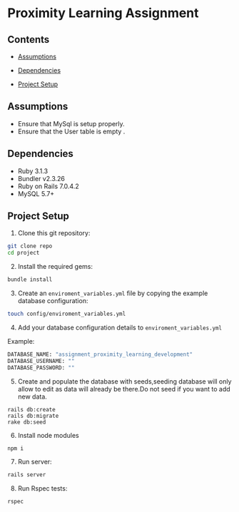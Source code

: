 
#  Proximity  Learning  Assignment
##  Contents
-  [Assumptions](#assumptions)

-  [Dependencies](#dependencies)

-  [Project  Setup](#project-setup)
##  Assumptions
- Ensure that MySql is setup properly.
- Ensure that the User table is empty .
##  Dependencies
-  Ruby 3.1.3
-  Bundler v2.3.26
-  Ruby on Rails  7.0.4.2
-  MySQL 5.7+
##  Project  Setup
1.  Clone  this  git  repository:
```bash
git clone repo
cd project
```
2.  Install  the  required  gems:
```bash
bundle install
```
3.  Create  an  `enviroment_variables.yml`  file  by  copying  the  example  database  configuration:
```bash
touch config/enviroment_variables.yml
```
4.  Add your database configuration details to `enviroment_variables.yml`

   Example:
```bash
DATABASE_NAME: "assignment_proximity_learning_development"
DATABASE_USERNAME: ""
DATABASE_PASSWORD: ""
```
5.  Create  and  populate the database  with  seeds,seeding database will only allow to edit as data will already be there.Do not seed if you want to add new data.
```
rails db:create
rails db:migrate
rake db:seed
```
6. Install node modules
```bash
npm i
```
7.  Run  server:
```bash
rails server
```
8.  Run Rspec tests:
```bash
rspec
```

